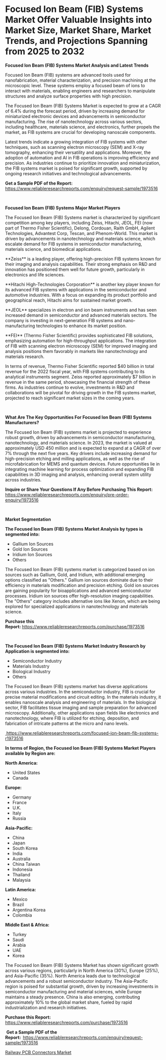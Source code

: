 <p><h1>Focused Ion Beam (FIB) Systems Market Offer Valuable Insights into Market Size, Market Share, Market Trends, and Projections Spanning from 2025 to 2032</h1></p><p><strong>Focused Ion Beam (FIB) Systems Market Analysis and Latest Trends</strong></p>
<p><p>Focused Ion Beam (FIB) systems are advanced tools used for nanofabrication, material characterization, and precision machining at the microscopic level. These systems employ a focused beam of ions to interact with materials, enabling engineers and researchers to manipulate structures and analyze surface properties with high precision. </p><p>The Focused Ion Beam (FIB) Systems Market is expected to grow at a CAGR of 6.4% during the forecast period, driven by increasing demand for miniaturized electronic devices and advancements in semiconductor manufacturing. The rise of nanotechnology across various sectors, including healthcare, materials science, and electronics, further propels the market, as FIB systems are crucial for developing nanoscale components.</p><p>Latest trends indicate a growing integration of FIB systems with other techniques, such as scanning electron microscopy (SEM) and X-ray tomography, enhancing their versatility and applications. Moreover, the adoption of automation and AI in FIB operations is improving efficiency and precision. As industries continue to prioritize innovation and miniaturization, the FIB systems market is poised for significant growth, supported by ongoing research initiatives and technological advancements.</p></p>
<p><strong>Get a Sample PDF of the Report:&nbsp;</strong> <a href="https://www.reliableresearchreports.com/enquiry/request-sample/1973516?utm_campaign=2477&utm_medium=2&utm_source=Github&utm_content=ia&utm_term=28022025&utm_id=focused-ion-beam-fib-systems">https://www.reliableresearchreports.com/enquiry/request-sample/1973516</a></p>
<p>&nbsp;</p>
<p><strong>Focused Ion Beam (FIB) Systems Major Market Players</strong></p>
<p><p>The Focused Ion Beam (FIB) Systems market is characterized by significant competition among key players, including Zeiss, Hitachi, JEOL, FEI (now part of Thermo Fisher Scientific), Delong, Cordouan, Raith GmbH, Agilent Technologies, Advantest Corp, Tescan, and Phenom-World. This market is driven by advancements in nanotechnology and materials science, which escalate demand for FIB systems in semiconductor manufacturing, materials science, and biomedical applications.</p><p>**Zeiss** is a leading player, offering high-precision FIB systems known for their imaging and analysis capabilities. Their strong emphasis on R&D and innovation has positioned them well for future growth, particularly in electronics and life sciences.</p><p>**Hitachi High-Technologies Corporation** is another key player known for its advanced FIB systems with applications in the semiconductor and automotive industries. With a focus on expanding its product portfolio and geographical reach, Hitachi aims for sustained market growth.</p><p>**JEOL** specializes in electron and ion beam instruments and has seen increased demand in semiconductor and advanced materials sectors. The company is investing in next-generation FIB systems and nano-manufacturing technologies to enhance its market position.</p><p>**FEI** (Thermo Fisher Scientific) provides sophisticated FIB solutions, emphasizing automation for high-throughput applications. The integration of FIB with scanning electron microscopy (SEM) for improved imaging and analysis positions them favorably in markets like nanotechnology and materials research.</p><p>In terms of revenue, Thermo Fisher Scientific reported $40 billion in total revenue for the 2022 fiscal year, with FIB systems contributing to its analytical instruments segment. Zeiss reported approximately $7 billion in revenue in the same period, showcasing the financial strength of these firms. As industries continue to evolve, investments in R&D and collaborations will be pivotal for driving growth in the FIB systems market, projected to reach significant market sizes in the coming years.</p></p>
<p>&nbsp;</p>
<p><strong>What Are The Key Opportunities For Focused Ion Beam (FIB) Systems Manufacturers?</strong></p>
<p><p>The Focused Ion Beam (FIB) systems market is projected to experience robust growth, driven by advancements in semiconductor manufacturing, nanotechnology, and materials science. In 2023, the market is valued at approximately USD 450 million and is expected to expand at a CAGR of over 7% through the next five years. Key drivers include increasing demand for high-precision etching and milling applications, as well as the rise of microfabrication for MEMS and quantum devices. Future opportunities lie in integrating machine learning for process optimization and expanding FIB capabilities in 3D imaging and analysis, enhancing overall system utility across industries.</p></p>
<p><strong>Inquire or Share Your Questions If Any Before Purchasing This Report:</strong> <a href="https://www.reliableresearchreports.com/enquiry/pre-order-enquiry/1973516?utm_campaign=2477&utm_medium=2&utm_source=Github&utm_content=ia&utm_term=28022025&utm_id=focused-ion-beam-fib-systems">https://www.reliableresearchreports.com/enquiry/pre-order-enquiry/1973516</a></p>
<p>&nbsp;</p>
<p><strong>Market Segmentation</strong></p>
<p><strong>The Focused Ion Beam (FIB) Systems Market Analysis by types is segmented into:</strong></p>
<p><ul><li>Gallium Ion Sources</li><li>Gold Ion Sources</li><li>Iridium Ion Sources</li><li>Others</li></ul></p>
<p><p>The Focused Ion Beam (FIB) systems market is categorized based on ion sources such as Gallium, Gold, and Iridium, with additional emerging options classified as "Others." Gallium ion sources dominate due to their efficiency in materials modification and precision etching. Gold ion sources are gaining popularity for bioapplications and advanced semiconductor processes. Iridium ion sources offer high-resolution imaging capabilities. The "Others" category includes alternative ions like Xenon, which are being explored for specialized applications in nanotechnology and materials science.</p></p>
<p><strong>Purchase this Report:&nbsp;</strong><a href="https://www.reliableresearchreports.com/purchase/1973516?utm_campaign=2477&utm_medium=2&utm_source=Github&utm_content=ia&utm_term=28022025&utm_id=focused-ion-beam-fib-systems">https://www.reliableresearchreports.com/purchase/1973516</a></p>
<p>&nbsp;</p>
<p><strong>The Focused Ion Beam (FIB) Systems Market Industry Research by Application is segmented into:</strong></p>
<p><ul><li>Semiconductor Industry</li><li>Materials Industry</li><li>Biological Industry</li><li>Others</li></ul></p>
<p><p>The Focused Ion Beam (FIB) systems market has diverse applications across various industries. In the semiconductor industry, FIB is crucial for precise material modifications and circuit editing. In the materials industry, it enables nanoscale analysis and engineering of materials. In the biological sector, FIB facilitates tissue imaging and sample preparation for advanced microscopy. Additionally, other applications span fields like electronics and nanotechnology, where FIB is utilized for etching, deposition, and fabrication of intricate patterns at the micro and nano levels.</p></p>
<p><a href="https://www.reliableresearchreports.com/focused-ion-beam-fib-systems-r1973516?utm_campaign=2477&utm_medium=2&utm_source=Github&utm_content=ia&utm_term=28022025&utm_id=focused-ion-beam-fib-systems">&nbsp;https://www.reliableresearchreports.com/focused-ion-beam-fib-systems-r1973516</a></p>
<p><strong>In terms of Region, the Focused Ion Beam (FIB) Systems Market Players available by Region are:</strong></p>
<p>
    <p> <strong> North America: </strong>
        <ul>
            <li>United States</li>
            <li>Canada</li>
        </ul>
        </p> 
    <p> <strong> Europe: </strong>
        <ul>
            <li>Germany</li>
            <li>France</li>
            <li>U.K.</li>
            <li>Italy</li>
            <li>Russia</li>
        </ul>
        </p> 
    <p> <strong> Asia-Pacific: </strong>
        <ul>
            <li>China</li>
            <li>Japan</li>
            <li>South Korea</li>
            <li>India</li>
            <li>Australia</li>
            <li>China Taiwan</li>
            <li>Indonesia</li>
            <li>Thailand</li>
            <li>Malaysia</li>
        </ul>
        </p> 
    <p> <strong> Latin America: </strong>
        <ul>
            <li>Mexico</li>
            <li>Brazil</li>
            <li>Argentina Korea</li>
            <li>Colombia</li>
        </ul>
        </p> 
    <p> <strong> Middle East & Africa: </strong>
        <ul>
            <li>Turkey</li>
            <li>Saudi</li>
            <li>Arabia</li>
            <li>UAE</li>
            <li>Korea</li>
        </ul>
    </p>
    </p>
<p><p>The Focused Ion Beam (FIB) Systems Market has shown significant growth across various regions, particularly in North America (30%), Europe (25%), and Asia-Pacific (35%). North America leads due to technological advancements and a robust semiconductor industry. The Asia-Pacific region is poised for substantial growth, driven by increasing investments in semiconductor manufacturing and material sciences, while Europe maintains a steady presence. China is also emerging, contributing approximately 10% to the global market share, fueled by rapid industrialization and research initiatives.</p></p>
<p><strong>Purchase this Report: </strong><a href="https://www.reliableresearchreports.com/purchase/1973516?utm_campaign=2477&utm_medium=2&utm_source=Github&utm_content=ia&utm_term=28022025&utm_id=focused-ion-beam-fib-systems">https://www.reliableresearchreports.com/purchase/1973516</a></p>
<p>&nbsp;<strong>Get a Sample PDF of the Report:&nbsp;&nbsp;</strong><a href="https://www.reliableresearchreports.com/enquiry/request-sample/1973516?utm_campaign=2477&utm_medium=2&utm_source=Github&utm_content=ia&utm_term=28022025&utm_id=focused-ion-beam-fib-systems">https://www.reliableresearchreports.com/enquiry/request-sample/1973516</a></p>
<p><strong></strong></p>
<p><p><a href="https://github.com/kukolkasimo5/Market-Research-Report-List-1/blob/main/railway-pcb-connectors-market.md?utm_campaign=2477&utm_medium=2&utm_source=Github&utm_content=ia&utm_term=28022025&utm_id=focused-ion-beam-fib-systems">Railway PCB Connectors Market</a></p></p>